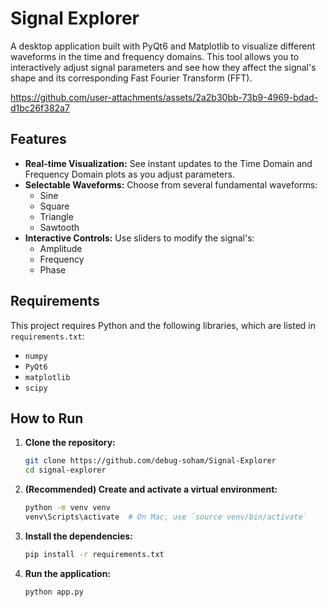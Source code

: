 # Signal Explorer
A desktop application built with PyQt6 and Matplotlib to visualize different waveforms in the time and frequency domains. This tool allows you to interactively adjust signal parameters and see how they affect the signal's shape and its corresponding Fast Fourier Transform (FFT).

https://github.com/user-attachments/assets/2a2b30bb-73b9-4969-bdad-d1bc26f382a7

## Features
* **Real-time Visualization:** See instant updates to the Time Domain and Frequency Domain plots as you adjust parameters.
* **Selectable Waveforms:** Choose from several fundamental waveforms:
    * Sine
    * Square
    * Triangle
    * Sawtooth
* **Interactive Controls:** Use sliders to modify the signal's:
    * Amplitude
    * Frequency
    * Phase

## Requirements
This project requires Python and the following libraries, which are listed in `requirements.txt`:
* `numpy`
* `PyQt6`
* `matplotlib`
* `scipy`

## How to Run
1.  **Clone the repository:**
    ```bash
    git clone https://github.com/debug-soham/Signal-Explorer
    cd signal-explorer
    ```

2.  **(Recommended) Create and activate a virtual environment:**
    ```bash
    python -m venv venv
    venv\Scripts\activate  # On Mac, use `source venv/bin/activate`
    ```

3.  **Install the dependencies:**
    ```bash
    pip install -r requirements.txt
    ```

4.  **Run the application:**
    ```bash
    python app.py
    ```
